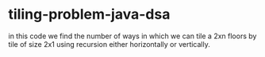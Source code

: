# tiling-problem-java-dsa
 in this code we find the number of ways in which we can tile a 2xn floors by tile of size 2x1 using recursion either horizontally or vertically.
